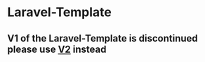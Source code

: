 # Laravel-Template

## V1 of the Laravel-Template is discontinued please use [V2](https://github.com/CyanFox-Projects/Laravel-Template/tree/v2) instead
